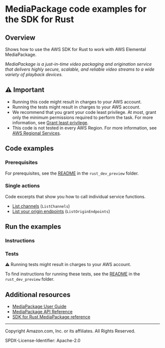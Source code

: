 <!--Generated by WRITEME on 2023-06-06 21:26:13.582912 (UTC)-->
# MediaPackage code examples for the SDK for Rust

## Overview

Shows how to use the AWS SDK for Rust to work with AWS Elemental MediaPackage.

<!--custom.overview.start-->
<!--custom.overview.end-->

*MediaPackage is a just-in-time video packaging and origination service that delivers highly secure, scalable, and reliable video streams to a wide variety of playback devices.*

## ⚠ Important

* Running this code might result in charges to your AWS account.
* Running the tests might result in charges to your AWS account.
* We recommend that you grant your code least privilege. At most, grant only the minimum permissions required to perform the task. For more information, see [Grant least privilege](https://docs.aws.amazon.com/IAM/latest/UserGuide/best-practices.html#grant-least-privilege).
* This code is not tested in every AWS Region. For more information, see [AWS Regional Services](https://aws.amazon.com/about-aws/global-infrastructure/regional-product-services).

<!--custom.important.start-->
<!--custom.important.end-->

## Code examples

### Prerequisites

For prerequisites, see the [README](../README.md#Prerequisites) in the `rust_dev_preview` folder.


<!--custom.prerequisites.start-->
<!--custom.prerequisites.end-->

### Single actions

Code excerpts that show you how to call individual service functions.

* [List channels](src/bin/mediapackage-helloworld.rs#L24) (`ListChannels`)
* [List your origin endpoints](src/bin/list-endpoints.rs#L24) (`ListOriginEndpoints`)

## Run the examples

### Instructions


<!--custom.instructions.start-->
<!--custom.instructions.end-->



### Tests

⚠ Running tests might result in charges to your AWS account.


To find instructions for running these tests, see the [README](../README.md#Tests)
in the `rust_dev_preview` folder.



<!--custom.tests.start-->
<!--custom.tests.end-->

## Additional resources

* [MediaPackage User Guide](https://docs.aws.amazon.com/mediapackage/latest/ug/what-is.html)
* [MediaPackage API Reference](https://docs.aws.amazon.com/mediapackage/latest/apireference/what-is.html)
* [SDK for Rust MediaPackage reference](https://docs.rs/aws-sdk-mediapackage/latest/aws_sdk_mediapackage/)

<!--custom.resources.start-->
<!--custom.resources.end-->

---

Copyright Amazon.com, Inc. or its affiliates. All Rights Reserved.

SPDX-License-Identifier: Apache-2.0